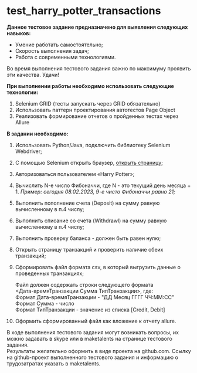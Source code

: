 # test_harry_potter_transactions

**Данное тестовое задание предназначено для выявления следующих навыков:**
- Умение работать самостоятельно;
- Скорость выполнения задач;
- Работа с современными технологиями.

Во время выполнения тестового задания важно по максимуму проявить эти
качества. Удачи!

**При выполнении работы необходимо использовать следующие технологии:**
1) Selenium GRID (тесты запускать через GRID обязательно)
2) Использовать паттерн проектирования автотестов Page Object
3) Реализовать формирование отчетов о пройденных тестах через Allure

**В задании необходимо:**
1) Использовать Python/Java, подключить библиотеку Selenium Webdriver;
2) С помощью Selenium открыть браузер, [открыть страницу](https://www.globalsqa.com/angularJs-protractor/BankingProject/#/login);
3) Авторизоваться пользователем «Harry Potter»;
4) Вычислить N-е число Фибоначчи, где N - это текущий день месяца + 1.
*Пример: сегодня 08.02.2023, 9-е чисто Фибоначчи равно 21;*
5) Выполнить пополнение счета (Deposit) на сумму равную вычисленному в
п.4 числу;
6) Выполнить списание со счета (Withdrawl) на сумму равную вычисленному
в п.4 числу;
7) Выполнить проверку баланса - должен быть равен нулю;
8) Открыть страницу транзакций и проверить наличие обеих транзакций;
9) Сформировать файл формата csv, в который выгрузить данные о
проведенных транзакциях;

   Файл должен содержать строки следующего формата<br>
   <Дата-времяТранзакции Сумма ТипТранзакции>, где:<br>
   Формат Дата-времяТранзакции - "ДД Месяц ГГГГ ЧЧ:ММ:СС"<br>
   Формат Сумма - число<br>
   Формат ТипТранзакции - значение из списка [Credit, Debit]

10) Оформить сформированный файл как вложение к отчету allure.

В ходе выполнения тестового задания могут возникать вопросы, их можно задавать в skype или в maketalents на странице тестового задания.<br>
Результаты желательно оформить в виде проекта на github.com. Ссылку на github-проект выполненного тестового задания и информацию о трудозатратах указать в maketalents.
